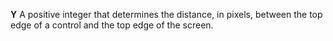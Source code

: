 **Y** A positive integer that determines the distance, in pixels, between the top edge of a control and the top edge of the screen.
